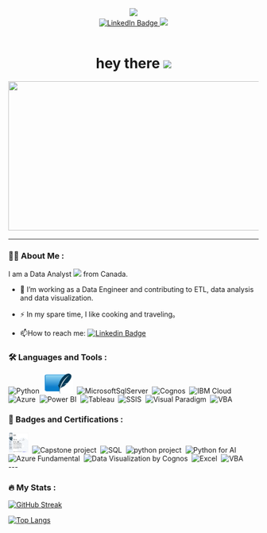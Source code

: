 <!--
**David-3657996/David-3657996** is a ✨ _special_ ✨ repository because its `README.md` (this file) appears on your GitHub profile.

Here are some ideas to get you started:
-  🔭 I’m currently studying on the 
- 🌱 I’m currently learning ...
- 👯 I’m looking to collaborate on ...
- 🤔 I’m looking for help with ...
- 💬 Ask me about ...
- 📫 How to reach me: ...
- 😄 Pronouns: ...
- ⚡ Fun fact: ...
-->
<div id="header" align="center">
   <img src="https://media.giphy.com/media/u2pmTWUi0MXjyrMaVj/giphy.gif" width="100"/>


  <div id="badges">
      <a href="your-linkedin-URL">
          <img src="https://img.shields.io/badge/LinkedIn-blue?style=for-the-badge&logo=linkedin&logoColor=white" alt="LinkedIn Badge"/>
      </a>
      <a href="your-wechat-URL">
          <img src="https://img.shields.io/badge/WeChat-white?style=for-the-badge&logo=wechat&logoColor=white%22%20alt=%22Wechat%20Badge"/>
      </a>
  </div>


  <img src="https://komarev.com/ghpvc/?username=David-3657996&style=flat-square&color=blue" alt=""/>
  <h1>
       hey there
      <img src="https://media.giphy.com/media/hvRJCLFzcasrR4ia7z/giphy.gif" width="30px"/>
  </h1>
</div>


<div align="center">
  <img src="https://media.giphy.com/media/dWesBcTLavkZuG35MI/giphy.gif" width="600" height="300"/>
</div>

---

### :man_technologist: About Me :

I am a Data Analyst <img src="https://media.giphy.com/media/VHI6svvhu5xuqzyAoM/giphy.gif" width="30"> from Canada.

- :telescope: I’m working as a Data Engineer and contributing to ETL, data analysis and data visualization.

- :zap: In my spare time, I like cooking and traveling。

- :mailbox:How to reach me: [![Linkedin Badge](https://img.shields.io/badge/-YuangangYang-blue?style=flat&logo=Linkedin&logoColor=white)](https://www.linkedin.com/in/david-yang666/)


### :hammer_and_wrench: Languages and Tools :

<div>
  <img src="https://th.bing.com/th/id/OIP.EDJ9xoErBbZqK2tExVoJfAHaHY?pid=ImgDet&rs=1" title="Python" alt="Python" width="40" height="40"/>&nbsp;
  <img src="https://raw.githubusercontent.com/devicons/devicon/1119b9f84c0290e0f0b38982099a2bd027a48bf1/icons/sqlite/sqlite-original.svg" title="Sqlite" alt="Sqlit" width="60" height="40"/>&nbsp;
   <img src="https://th.bing.com/th/id/OIP.Z86hSked6bhCCrvwCgOa_AHaD2?pid=ImgDet&rs=1" title="MicrosoftSqlServer" alt="MicrosoftSqlServer" width="60" height="40"/>&nbsp;
   <img src="https://th.bing.com/th/id/OIP.8BWXBFf0swPOJnlKK56aEAHaD1?pid=ImgDet&rs=1" title="Cognos" alt="Cognos" width="60" height="40"/>&nbsp;
   <img src="https://th.bing.com/th/id/R.81e72de9ec715cc3e0d2583ace0eb640?rik=nkpOi9XqzV0XAQ&pid=ImgRaw&r=0" title="IBM Cloud" alt="IBM Cloud" width="60" height="40"/>&nbsp;
   <img src="https://th.bing.com/th/id/OIP.734cyyMrOAC23x6GcpMwSwHaEK?pid=ImgDet&rs=1" title="Azure" alt="Azure" width="60" height="40"/>&nbsp;
   <img src="https://www.c5alliance.com/wp-content/uploads/2021/01/power-bi_logo.png" title="Power BI" alt="Power BI " width="100" height="40"/>&nbsp;
   <img src="https://th.bing.com/th/id/R.2afaf3c6a5b3bddf01871094cbc7276b?rik=jA5JhKOM1OxabA&riu=http%3a%2f%2fwww.silicon.de%2fwp-content%2fuploads%2f2016%2f08%2ftableau1.jpg&ehk=bn5LDryeHX8sglUbZUnS1pJn0BaZflTgDgfxrL5zlIM%3d&risl=&pid=ImgRaw&r=0"  title="Tableau" alt="Tableau" width="100" height="40"/>&nbsp;
   <img src="https://www.sqlsplus.com/wp-content/uploads/2020/06/SSIS-SQL-Server-Integration-Services-Description-of-integration-services.jpg"  title="SQL Server Integration Services" alt="SSIS" width="100" height="40"/>&nbsp
   <img src="https://freesoft.ru/storage/images/221/2207/220636/220636_normal.png"  title="Visual Paradigm" alt="Visual Paradigm" width="40" height="40"/>&nbsp
   <img src="https://qph.fs.quoracdn.net/main-qimg-91e9c9cb7b33fbe025b71b119fe9f753"  title="VBA" alt="VBA" width="40" height="40"/>&nbsp
   
   
</div>


### :crown: Badges and Certifications :

<div>
  <img src="https://github.com/David-3657996/David-3657996/blob/main/IBM%20Data%20Analyst.png?raw=true" title="IBM Data Analyst" alt="IBM Data Analyst" width="40" height="40"/>&nbsp;
  <img src="https://images.credly.com/size/680x680/images/f02ecb21-5237-4974-b259-0a8f74675c59/Data_Analyst_Capstone.png" title="Capstone project" alt="Capstone project" width="40" height="40"/>&nbsp;
   <img src="https://images.credly.com/size/680x680/images/594e0ab7-c864-4d9a-9987-3a903ec3f06a/Cognitive_Class_-_DB_and_SQL_for_Data_Sci.png" title="SQL" alt="SQL" width="40" height="40"/>&nbsp;
   <img src="https://images.credly.com/size/680x680/images/7d06faf8-c754-4ecd-8ab1-2115826b03c6/Python_Project_for_Data_Science.png" title="python project" alt="python project" width="40" height="40"/>&nbsp;
   <img src="https://images.credly.com/size/680x680/images/0571ab1d-f43b-43d9-9c68-8ebd0ebd61b7/Python_for_Data_Sci_and_AI_Foundational.png" title="Python for AI" alt="Python for AI" width="40" height="40"/>&nbsp;
   <img src="https://images.credly.com/size/680x680/images/be8fcaeb-c769-4858-b567-ffaaa73ce8cf/image.png" title="Azure Fundamental" alt="Azure Fundamental" width="40" height="40"/>&nbsp;
   <img src="https://images.credly.com/size/680x680/images/2b8d430e-096d-4e40-9b12-de11b91f8837/Data_Visualization___Dashboard_Essentials.png" title="Data Visualization by Cognos" alt="Data Visualization by Cognos " width="40" height="40"/>&nbsp;
   <img src="https://images.credly.com/size/680x680/images/dab7d3e9-427d-46d0-af9e-3fd6bb7c3328/Excel_Essentials_for_Data_Analytics.png"  title="Excel" alt="Excel" width="40" height="40"/>&nbsp;
   <img src="https://media.licdn.com/dms/image/D561FAQF9sGLdcfYWnA/feedshare-document-cover-images_1280/0/1681251086198?e=1681858800&v=beta&t=YgMRfr5fIBzkIJvKoseJ-TI0i-6IZgKZZ3nS6DTauu8"  title="VBA" alt="VBA" width="40" height="40"/>&nbsp;
   
</div>
---

### :fire: My Stats :
[![GitHub Streak](http://github-readme-streak-stats.herokuapp.com?user=David-3657996&theme=dark&date_format=M%20j%5B%2C%20Y%5D)](https://git.io/streak-stats)

[![Top Langs](https://github-readme-stats.vercel.app/api/top-langs/?username=David-3657996&layout=compact&theme=vision-friendly-dark)](https://github.com/anuraghazra/github-readme-stats)


